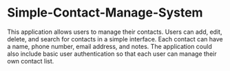 # Simple-Contact-Manage-System
 This application allows users to manage their contacts. Users can add, edit, delete, and search for contacts in a simple interface. Each contact can have a name, phone number, email address, and notes. The application could also include basic user authentication so that each user can manage their own contact list.
